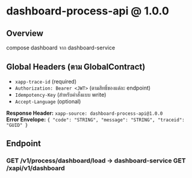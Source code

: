 # dashboard-process-api @ 1.0.0

## Overview
compose dashboard จาก dashboard-service

## Global Headers (ตาม GlobalContract)
- `xapp-trace-id` (required)
- `Authorization: Bearer <JWT>` (ตามสิทธิ์ของแต่ละ endpoint)
- `Idempotency-Key` (สำหรับคำสั่งแบบ write)
- `Accept-Language` (optional)

**Response Header:** `xapp-source: dashboard-process-api@1.0.0`  
**Error Envelope:** `{ "code": "STRING", "message": "STRING", "traceid": "GUID" }`

## Endpoint
### GET /v1/process/dashboard/load → dashboard-service GET /xapi/v1/dashboard
